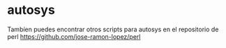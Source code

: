 # autosys

Tambíen puedes encontrar otros scripts para autosys en el repositorio de perl
https://github.com/jose-ramon-lopez/perl